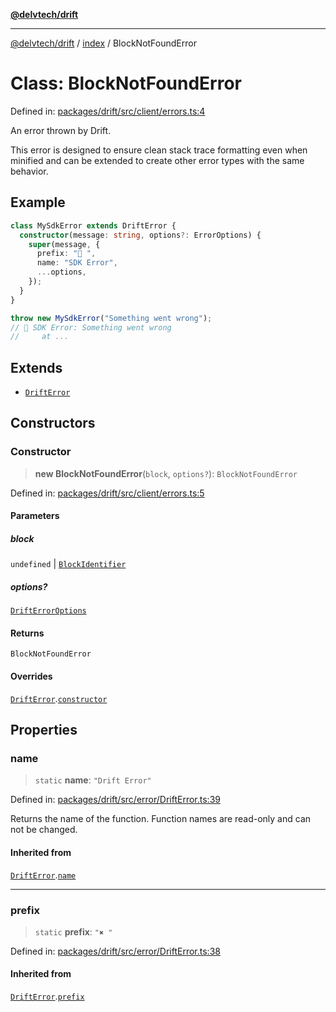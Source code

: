 [**@delvtech/drift**](../../README.md)

***

[@delvtech/drift](../../README.md) / [index](../README.md) / BlockNotFoundError

# Class: BlockNotFoundError

Defined in: [packages/drift/src/client/errors.ts:4](https://github.com/delvtech/drift/blob/95370f81f9813e8d583ed884b0b07657be0d8f2c/packages/drift/src/client/errors.ts#L4)

An error thrown by Drift.

This error is designed to ensure clean stack trace formatting even when
minified and can be extended to create other error types with the same
behavior.

## Example

```ts
class MySdkError extends DriftError {
  constructor(message: string, options?: ErrorOptions) {
    super(message, {
      prefix: "👺 ",
      name: "SDK Error",
      ...options,
    });
  }
}

throw new MySdkError("Something went wrong");
// 👺 SDK Error: Something went wrong
//     at ...
```

## Extends

- [`DriftError`](DriftError.md)

## Constructors

### Constructor

> **new BlockNotFoundError**(`block`, `options?`): `BlockNotFoundError`

Defined in: [packages/drift/src/client/errors.ts:5](https://github.com/delvtech/drift/blob/95370f81f9813e8d583ed884b0b07657be0d8f2c/packages/drift/src/client/errors.ts#L5)

#### Parameters

##### block

`undefined` | [`BlockIdentifier`](../type-aliases/BlockIdentifier.md)

##### options?

[`DriftErrorOptions`](../interfaces/DriftErrorOptions.md)

#### Returns

`BlockNotFoundError`

#### Overrides

[`DriftError`](DriftError.md).[`constructor`](DriftError.md#constructor)

## Properties

### name

> `static` **name**: `"Drift Error"`

Defined in: [packages/drift/src/error/DriftError.ts:39](https://github.com/delvtech/drift/blob/95370f81f9813e8d583ed884b0b07657be0d8f2c/packages/drift/src/error/DriftError.ts#L39)

Returns the name of the function. Function names are read-only and can not be changed.

#### Inherited from

[`DriftError`](DriftError.md).[`name`](DriftError.md#name)

***

### prefix

> `static` **prefix**: `"✖ "`

Defined in: [packages/drift/src/error/DriftError.ts:38](https://github.com/delvtech/drift/blob/95370f81f9813e8d583ed884b0b07657be0d8f2c/packages/drift/src/error/DriftError.ts#L38)

#### Inherited from

[`DriftError`](DriftError.md).[`prefix`](DriftError.md#prefix)
